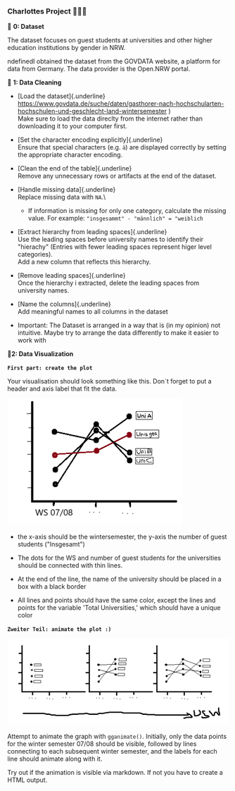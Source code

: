### Charlottes Project 🐌🐌🐌

🐌 **0: Dataset**

The dataset focuses on guest students at universities and other higher education institutions by gender in NRW.

ndefinedI obtained the dataset from the GOVDATA website, a platform for data from Germany. The data provider is the Open.NRW portal.

🐌 **1: Data Cleaning**

-   [Load the dataset]{.underline}\
    <https://www.govdata.de/suche/daten/gasthorer-nach-hochschularten-hochschulen-und-geschlecht-land-wintersemester> )\
    Make sure to load the data direclty from the internet rather than downloading it to your computer first.

-   [Set the character encoding explicitly]{.underline}\
    Ensure that special characters (e.g. `ä`) are displayed correctly by setting the appropriate character encoding.

-   [Clean the end of the table]{.underline}\
    Remove any unnecessary rows or artifacts at the end of the dataset.

-   [Handle missing data]{.underline}\
    Replace missing data with `NA`.\

    -   If information is missing for only one category, calculate the missing value. For example: `"insgesammt" - "männlich" = "weiblich`

-   [Extract hierarchy from leading spaces]{.underline}\
    Use the leading spaces before university names to identify their "hierachy" (Entries with fewer leading spaces represent higer level categories). \
    Add a new column that reflects this hierarchy.

-   [Remove leading spaces]{.underline}\
    Once the hierarchy i extracted, delete the leading spaces from university names.

-   [Name the columns]{.underline}\
    Add meaningful names to all columns in the dataset

-   Important: The Dataset is arranged in a way that is (in my opinion) not intuitive. Maybe try to arrange the data differently to make it easier to work with

🐌**2: Data Visualization**

**`First part: create the plot`**

Your visualisation should look something like this. Don´t forget to put a header and axis label that fit the data.

![](images/Mein%20Projekt%20Bild%201-01.png)

-   the x-axis should be the wintersemester, the y-axis the number of guest students ("Insgesamt")

-   The dots for the WS and number of guest students for the universities should be connected with thin lines.

-   At the end of the line, the name of the university should be placed in a box with a black border

-   All lines and points should have the same color, except the lines and points for the variable 'Total Universities,' which should have a unique color

**`Zweiter Teil: animate the plot :)`**

![](images/Mein%20Projekt%20Bild%202.png)

Attempt to animate the graph with `gganimate()`. Initially, only the data points for the winter semester 07/08 should be visible, followed by lines connecting to each subsequent winter semester, and the labels for each line should animate along with it.

Try out if the animation is visible via markdown. If not you have to create a HTML output.
